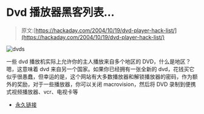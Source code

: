 # Dvd 播放器黑客列表…

> 原文:[https://hackaday.com/2004/10/19/dvd-player-hack-list/](https://hackaday.com/2004/10/19/dvd-player-hack-list/)

![dvds](img/f0e32f0462811538a02e1b56d40b811c.png)

一些 dvd 播放机实际上允许你的主人播放来自多个地区的 DVD，什么是地区？嗯，这意味着 dvd 来自另一个国家。如果你已经拥有一张全新的 dvd，花钱买它似乎很愚蠢，但幸运的是，这个网站有大多数播放器和解锁播放器的密码，作为额外的奖励，对于一些播放器，你可以关闭 macrovision，然后将 DVD 录制到便携式视频播放器、vcr、电视卡等

*   [永久链接](http://www.videohelp.com/dvdhacks.php)